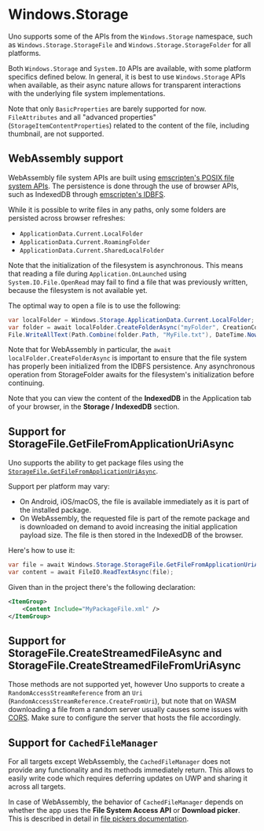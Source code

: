 # Windows.Storage

Uno supports some of the APIs from the `Windows.Storage` namespace, such as `Windows.Storage.StorageFile` and `Windows.Storage.StorageFolder` for all platforms.

Both `Windows.Storage` and `System.IO` APIs are available, with some platform specifics defined below. In general, it is best to use `Windows.Storage` APIs when available, as their async nature allows for transparent interactions with the underlying file system implementations.

Note that only `BasicProperties` are barely supported for now.
`FileAttributes` and all "advanced properties" (`StorageItemContentProperties`) related to the content of the file, including thumbnail, are not supported.

## WebAssembly support

WebAssembly file system APIs are built using [emscripten's POSIX file system APIs](https://emscripten.org/docs/api_reference/Filesystem-API.html). The persistence is done through the use of browser APIs, such as IndexedDB through [emscripten's IDBFS](https://emscripten.org/docs/api_reference/Filesystem-API.html#filesystem-api-idbfs).

While it is possible to write files in any paths, only some folders are persisted across browser refreshes:

- `ApplicationData.Current.LocalFolder`
- `ApplicationData.Current.RoamingFolder`
- `ApplicationData.Current.SharedLocalFolder`

Note that the initialization of the filesystem is asynchronous. This means that reading a file during `Application.OnLaunched` using `System.IO.File.OpenRead` may fail to find a file that was previously written, because the filesystem is not available yet.

The optimal way to open a file is to use the following:

```csharp
var localFolder = Windows.Storage.ApplicationData.Current.LocalFolder;
var folder = await localFolder.CreateFolderAsync("myFolder", CreationCollisionOption.OpenIfExists);
File.WriteAllText(Path.Combine(folder.Path, "MyFile.txt"), DateTime.Now.ToLongDateString());
```

Note that for WebAssembly in particular, the `await localFolder.CreateFolderAsync` is important to ensure that the file system has properly been initialized from the IDBFS persistence. Any asynchronous operation from StorageFolder awaits for the filesystem's initialization before continuing.

Note that you can view the content of the **IndexedDB** in the Application tab of your browser, in the **Storage / IndexedDB** section.

## Support for StorageFile.GetFileFromApplicationUriAsync

Uno supports the ability to get package files using the [`StorageFile.GetFileFromApplicationUriAsync`](https://docs.microsoft.com/en-us/uwp/api/windows.storage.storagefile.getfilefromapplicationuriasync).

Support per platform may vary:

- On Android, iOS/macOS, the file is available immediately as it is part of the installed package.
- On WebAssembly, the requested file is part of the remote package and is downloaded on demand to avoid increasing the initial application payload size. The file is then stored in the IndexedDB of the browser.

Here's how to use it:

```csharp
var file = await Windows.Storage.StorageFile.GetFileFromApplicationUriAsync(new Uri("ms-appx:///MyPackageFile.xml"));
var content = await FileIO.ReadTextAsync(file);
```

Given than in the project there's the following declaration:

```xml
<ItemGroup>
    <Content Include="MyPackageFile.xml" />
</ItemGroup>
```

## Support for StorageFile.CreateStreamedFileAsync and StorageFile.CreateStreamedFileFromUriAsync

Those methods are not supported yet, however Uno supports to create a `RandomAccessStreamReference` from an `Uri` (`RandomAccessStreamReference.CreateFromUri`), but note that on WASM downloading a file from a random server usually causes some issues with [CORS](https://developer.mozilla.org/en-US/docs/Web/HTTP/CORS).
Make sure to configure the server that hosts the file accordingly.

## Support for `CachedFileManager`

For all targets except WebAssembly, the `CachedFileManager` does not provide any functionality and its methods immediately return. This allows to easily write code which requires deferring updates on UWP and sharing it across all targets.

In case of WebAssembly, the behavior of `CachedFileManager` depends on whether the app uses the **File System Access API** or **Download picker**. This is described in detail in [file pickers documentation](windows-storage-pickers.md#webassembly).

